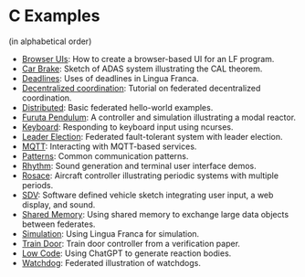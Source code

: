 # C Examples

(in alphabetical order)

* [Browser UIs](src/browser-ui/README.md): How to create a browser-based UI for an LF program.
* [Car Brake](src/car-brake/README.md): Sketch of ADAS system illustrating the CAL theorem.
* [Deadlines](src/deadlines/README.md): Uses of deadlines in Lingua Franca.
* [Decentralized coordination](src/decentralized-coordination/README.md): Tutorial on federated decentralized coordination.
* [Distributed](src/distributed/README.md): Basic federated hello-world examples.
* [Furuta Pendulum](src/modal_models/FurutaPendulum/README.md): A controller and simulation illustrating a modal reactor.
* [Keyboard](src/keyboard/README.md): Responding to keyboard input using ncurses.
* [Leader Election](src/leader-election/README.md): Federated fault-tolerant system with leader election.
* [MQTT](src/mqtt/README.md): Interacting with MQTT-based services.
* [Patterns](src/patterns/README.md): Common communication patterns.
* [Rhythm](src/rhythm/README.md): Sound generation and terminal user interface demos.
* [Rosace](src/rosace/README.md): Aircraft controller illustrating periodic systems with multiple periods.
* [SDV](src/sdv/README.md): Software defined vehicle sketch integrating user input, a web display, and sound.
* [Shared Memory](src/shared-memory/README.md): Using shared memory to exchange large data objects between federates. 
* [Simulation](src/simulation/README.md): Using Lingua Franca for simulation.
* [Train Door](src/train-door/README.md): Train door controller from a verification paper.
* [Low Code](src/low-code/LowCode.lf): Using ChatGPT to generate reaction bodies.
* [Watchdog](src/watchdog/README.md): Federated illustration of watchdogs.
